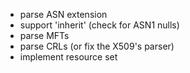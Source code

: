 - parse ASN extension
- support 'inherit' (check for ASN1 nulls)
- parse MFTs
- parse CRLs (or fix the X509's parser)
- implement resource set